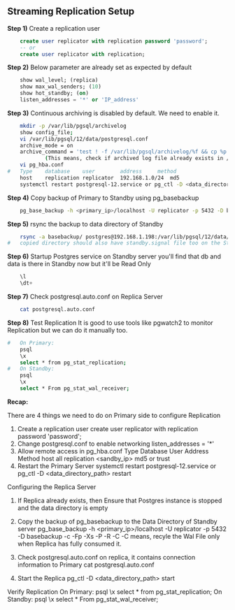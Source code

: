 ## Streaming Replication Setup
**Step 1)** Create a replication user
```sql
	create user replicator with replication password 'password';
	-- or
	create user replicator with replication;
```
**Step 2)** Below parameter are already set as expected by default
```sql
	show wal_level; (replica)
	show max_wal_senders; (10)
	show hot_standby; (on)
	listen_addresses = '*' or 'IP_address'
```
**Step 3)** Continuous archiving is disabled by default. We need to enable it.
```sh
	mkdir -p /var/lib/pgsql/archivelog	
	show config_file;
	vi /var/lib/pgsql/12/data/postgresql.conf
	archive_mode = on
	archive_command = 'test ! -f /var/lib/pgsql/archivelog/%f && cp %p /var/lib/pgsql/archivelog/%f'
			(This means, check if archived log file already exists in /var/lib/pgsql/archivelog/, if not then copy it.)
	vi pg_hba.conf
#	Type	database	user		address		method
	host	replication	replicator	192.168.1.0/24	md5
	systemctl restart postgresql-12.service or pg_ctl -D <data_directory_path> restart
```
**Step 4)** Copy backup of Primary to Standby using pg_basebackup
```sh
	pg_base_backup -h <primary_ip>/localhost -U replicator -p 5432 -D basebackup -c -Fp -Xs -P -R -C 
```
**Step 5)** rsync the backup to data directory of Standby
```sh
	rsync -a basebackup/ postgres@192.168.1.198:/var/lib/pgsql/12/data/
#	copied directory should also have standby.signal file too on the Standby server
```
**Step 6)** Startup Postgres service on Standby server
	you'll find that db and data is there in Standby now but it'll be Read Only
```sql
	\l
	\dt+
```
**Step 7)** Check postgresql.auto.conf on Replica Server
```sh
	cat postgresql.auto.conf	
```
**Step 8)** Test Replication
	It is good to use tools like pgwatch2 to monitor Replication but we can do it manually too.
```sh
#	On Primary:
	psql
	\x
	select * from pg_stat_replication;
#	On Standby:
	psql
	\x
	select * From pg_stat_wal_receiver;
```


**Recap:**

There are 4 things we need to do on Primary side to configure Replication
1. Create a replication user 
create user replicator with replication password 'password';
2. Change postgresql.conf to enable networking
listen_addresses = '*'
3. Allow remote access in pg_hba.conf
Type 	Database 	User 			Address 	Method
host	all			replication		<sandby_ip>	md5 or trust
4. Restart the Primary Server
systemctl restart postgresql-12.service or pg_ctl -D <data_directory_path> restart

Configuring the Replica Server
1. If Replica already exists, then Ensure that Postgres instance is stopped and the data directory is empty

2. Copy the backup of pg_basebackup to the Data Directory of Standby server
	pg_base_backup -h <primary_ip>/localhost -U replicator -p 5432 -D basebackup -c -Fp -Xs -P -R -C
	-C means, recyle the Wal File only when Replica has fully consumed it.

3. Check postgresql.auto.conf on replica, it contains connection information to Primary
	cat postgresql.auto.conf

4. Start the Replica
	pg_ctl -D <data_directory_path> start	

Verify Replication
	On Primary:
	psql
	\x
	select * from pg_stat_replication;
	On Standby:
	psql
	\x
	select * From pg_stat_wal_receiver;